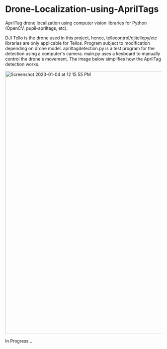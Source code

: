 # Drone-Localization-using-AprilTags
AprilTag drone localization using computer vision libraries for Python (OpenCV, pupil-apriltags, etc).

DJI Tello is the drone used in this project, hence, tellocontrol/djitellopy/etc libraries are only applicable for Tellos. Program subject to modification depending on drone model. apriltagdetection.py is a test program for the detection using a computer's camera. main.py uses a keyboard to manually control the drone's movement. The image below simplifies how the AprilTag detection works.

<img width="847" alt="Screenshot 2023-01-04 at 12 15 55 PM" src="https://user-images.githubusercontent.com/107158272/210622653-2d7f0379-3047-47a5-88ed-0f94be5b4729.png">

In Progress...
